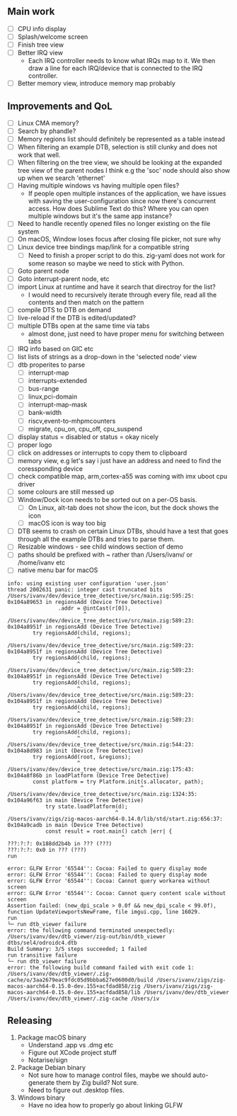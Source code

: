 ## Main work

* [ ] CPU info display
* [ ] Splash/welcome screen
* [ ] Finish tree view
* [ ] Better IRQ view
    * Each IRQ controller needs to know what IRQs map to it. We then draw a line for
      each IRQ/device that is connected to the IRQ controller.
* [ ] Better memory view, introduce memory map probably

## Improvements and QoL

* [ ] Linux CMA memory?
* [ ] Search by phandle?
* [ ] Memory regions list should definitely be represented as a table instead
* [ ] When filtering an example DTB, selection is still clunky and does not work that well.
* [ ] When filtering on the tree view, we should be looking at the expanded tree view
      of the parent nodes I think e.g the 'soc' node should also show up when we search 'ethernet'
* [ ] Having multiple windows vs having multiple open files?
    * If people open multiple instances of the application, we have issues with saving the
      user-configuration since now there's concurrent access.
      How does Sublime Text do this? Where you can open multiple windows but it's the same app
      instance?
* [ ] Need to handle recently opened files no longer existing on the file system
* [ ] On macOS, Window loses focus after closing file picker, not sure why
* [ ] Linux device tree bindings map/link for a compatible string
    * [ ] Need to finish a proper script to do this. zig-yaml does not work for
          some reason so maybe we need to stick with Python.
* [ ] Goto parent node
* [ ] Goto interrupt-parent node, etc
* [ ] import Linux at runtime and have it search that directroy for the list?
    * I would need to recursively iterate through every file, read all the contents
      and then match on the pattern
* [ ] compile DTS to DTB on demand
* [ ] live-reload if the DTB is edited/updated?
* [ ] multiple DTBs open at the same time via tabs
    * almost done, just need to have proper menu for switching between tabs
* [ ] IRQ info based on GIC etc
* [ ] list lists of strings as a drop-down in the 'selected node' view
* [ ] dtb properites to parse
    * [ ] interrupt-map
    * [ ] interrupts-extended
    * [ ] bus-range
    * [ ] linux,pci-domain
    * [ ] interrupt-map-mask
    * [ ] bank-width
    * [ ] riscv,event-to-mhpmcounters
    * [ ] migrate, cpu_on, cpu_off, cpu_suspend
* [ ] display status = disabled or status = okay nicely
* [ ] proper logo
* [ ] click on addresses or interrupts to copy them to clipboard
* [ ] memory view, e.g let's say i just have an address and need to find the
      coressponding device
* [ ] check compatible map, arm,cortex-a55 was coming with imx uboot cpu driver
* [ ] some colours are still messed up
* [ ] Window/Dock icon needs to be sorted out on a per-OS basis.
    * [ ] On Linux, alt-tab does not show the icon, but the dock shows the icon
    * [ ] macOS icon is way too big
* [ ] DTB seems to crash on certain Linux DTBs, should have a test that goes
      through all the example DTBs and tries to parse them.
* [ ] Resizable windows - see child windows section of demo
* [ ] paths should be prefixed with ~ rather than /Users/ivanv/ or /home/ivanv etc
* [ ] native menu bar for macOS

```
info: using existing user configuration 'user.json'
thread 2002631 panic: integer cast truncated bits
/Users/ivanv/dev/device_tree_detective/src/main.zig:595:25: 0x104a89653 in regionsAdd (Device Tree Detective)
                .addr = @intCast(r[0]),
                        ^
/Users/ivanv/dev/device_tree_detective/src/main.zig:589:23: 0x104a8951f in regionsAdd (Device Tree Detective)
        try regionsAdd(child, regions);
                      ^
/Users/ivanv/dev/device_tree_detective/src/main.zig:589:23: 0x104a8951f in regionsAdd (Device Tree Detective)
        try regionsAdd(child, regions);
                      ^
/Users/ivanv/dev/device_tree_detective/src/main.zig:589:23: 0x104a8951f in regionsAdd (Device Tree Detective)
        try regionsAdd(child, regions);
                      ^
/Users/ivanv/dev/device_tree_detective/src/main.zig:589:23: 0x104a8951f in regionsAdd (Device Tree Detective)
        try regionsAdd(child, regions);
                      ^
/Users/ivanv/dev/device_tree_detective/src/main.zig:589:23: 0x104a8951f in regionsAdd (Device Tree Detective)
        try regionsAdd(child, regions);
                      ^
/Users/ivanv/dev/device_tree_detective/src/main.zig:544:23: 0x104a8d983 in init (Device Tree Detective)
        try regionsAdd(root, &regions);
                      ^
/Users/ivanv/dev/device_tree_detective/src/main.zig:175:43: 0x104a8f86b in loadPlatform (Device Tree Detective)
        const platform = try Platform.init(s.allocator, path);
                                          ^
/Users/ivanv/dev/device_tree_detective/src/main.zig:1324:35: 0x104a96f63 in main (Device Tree Detective)
            try state.loadPlatform(d);
                                  ^
/Users/ivanv/zigs/zig-macos-aarch64-0.14.0/lib/std/start.zig:656:37: 0x104a9cadb in main (Device Tree Detective)
            const result = root.main() catch |err| {
                                    ^
???:?:?: 0x188dd2b4b in ??? (???)
???:?:?: 0x0 in ??? (???)
run
```

```
error: GLFW Error '65544'': Cocoa: Failed to query display mode
error: GLFW Error '65544'': Cocoa: Failed to query display mode
error: GLFW Error '65544'': Cocoa: Cannot query workarea without screen
error: GLFW Error '65544'': Cocoa: Cannot query content scale without screen
Assertion failed: (new_dpi_scale > 0.0f && new_dpi_scale < 99.0f), function UpdateViewportsNewFrame, file imgui.cpp, line 16029.
run
└─ run dtb_viewer failure
error: the following command terminated unexpectedly:
/Users/ivanv/dev/dtb_viewer/zig-out/bin/dtb_viewer dtbs/sel4/odroidc4.dtb
Build Summary: 3/5 steps succeeded; 1 failed
run transitive failure
└─ run dtb_viewer failure
error: the following build command failed with exit code 1:
/Users/ivanv/dev/dtb_viewer/.zig-cache/o/3aa2679eac9fdc05d9bbba627e0600d0/build /Users/ivanv/zigs/zig-macos-aarch64-0.15.0-dev.155+acfdad858/zig /Users/ivanv/zigs/zig-macos-aarch64-0.15.0-dev.155+acfdad858/lib /Users/ivanv/dev/dtb_viewer /Users/ivanv/dev/dtb_viewer/.zig-cache /Users/iv
```

## Releasing

1. Package macOS binary
    * Understand .app vs .dmg etc
    * Figure out XCode project stuff
    * Notarise/sign
2. Package Debian binary
    * Not sure how to manage control files, maybe we should auto-generate them
      by Zig build? Not sure.
    * Need to figure out .desktop files.
3. Windows binary
    * Have no idea how to properly go about linking GLFW
